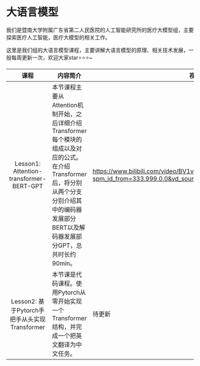 # 大语言模型

我们是暨南大学附属广东省第二人民医院的人工智能研究所的医疗大模型组，主要探索医疗人工智能，医疗大模型的相关工作。

这里是我们组的大语言模型课程，主要讲解大语言模型的原理、相关技术发展，一般每周更新一次，欢迎大家star⭐⭐⭐~



|                     课程                      | 内容简介                                                     | 视频课程链接                                                 | 内容链接                                                     | 备注                                                         |
| :-------------------------------------------: | ------------------------------------------------------------ | ------------------------------------------------------------ | ------------------------------------------------------------ | ------------------------------------------------------------ |
|    Lesson1: Attention-transformer-BERT-GPT    | 本节课程主要从Attention机制开始，之后详细介绍Transformer每个模块的组成以及对应的公式。在介绍Transformer后，将分别从两个分支分别介绍其中的编码器发展部分BERT以及解码器发展部分GPT，总共时长约90min。 | https://www.bilibili.com/video/BV1vwpAeUEaV/?spm_id_from=333.999.0.0&vd_source=eca3715b13ad48cd6f60839e909c5a0d | https://github.com/haobinlaosi/LLM_Course/blob/main/Lesson1%20Attention-transformer-BERT-GPT.pdf | 20240904第一版本上传；<br/>20240912更新对应论文中的对应实现细节； |
| Lesson2: 基于Pytorch手把手从头实现Transformer | 本节课是代码课程。使用Pytorch从零开始实现一个Transformer结构，并完成一个把英文翻译为中文任务。 | 待更新                                                       | 待更新                                                       | 待更新                                                       |

​                                              


